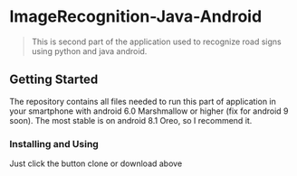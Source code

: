# ImageRecognition-Java-Android

> This is second part of the application used to recognize road signs using python and java android. 

## Getting Started

The repository contains all files needed to run this part of application in your smartphone with android 6.0 Marshmallow or higher (fix for android 9 soon). The most stable is on android 8.1 Oreo, so I recommend it.

### Installing and Using

Just click the button clone or download above
